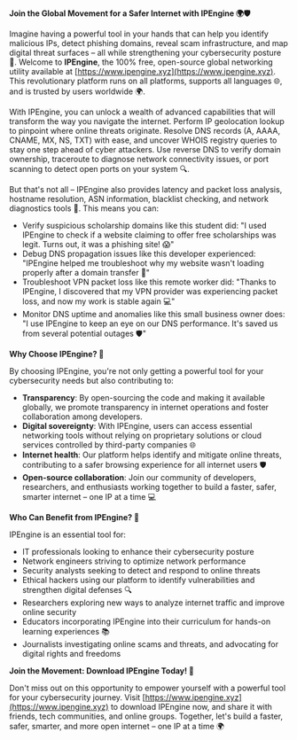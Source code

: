 **Join the Global Movement for a Safer Internet with IPEngine 🌍🛡️**

Imagine having a powerful tool in your hands that can help you identify malicious IPs, detect phishing domains, reveal scam infrastructure, and map digital threat surfaces – all while strengthening your cybersecurity posture 🔐. Welcome to **IPEngine**, the 100% free, open-source global networking utility available at [https://www.ipengine.xyz](https://www.ipengine.xyz). This revolutionary platform runs on all platforms, supports all languages 🌐, and is trusted by users worldwide 🌍.

With IPEngine, you can unlock a wealth of advanced capabilities that will transform the way you navigate the internet. Perform IP geolocation lookup to pinpoint where online threats originate. Resolve DNS records (A, AAAA, CNAME, MX, NS, TXT) with ease, and uncover WHOIS registry queries to stay one step ahead of cyber attackers. Use reverse DNS to verify domain ownership, traceroute to diagnose network connectivity issues, or port scanning to detect open ports on your system 🔍.

But that's not all – IPEngine also provides latency and packet loss analysis, hostname resolution, ASN information, blacklist checking, and network diagnostics tools 📡. This means you can:

*   Verify suspicious scholarship domains like this student did: "I used IPEngine to check if a website claiming to offer free scholarships was legit. Turns out, it was a phishing site! 😱"
*   Debug DNS propagation issues like this developer experienced: "IPEngine helped me troubleshoot why my website wasn't loading properly after a domain transfer 🤔"
*   Troubleshoot VPN packet loss like this remote worker did: "Thanks to IPEngine, I discovered that my VPN provider was experiencing packet loss, and now my work is stable again 💻"
*   Monitor DNS uptime and anomalies like this small business owner does: "I use IPEngine to keep an eye on our DNS performance. It's saved us from several potential outages 🛡️"

**Why Choose IPEngine? 🚀**

By choosing IPEngine, you're not only getting a powerful tool for your cybersecurity needs but also contributing to:

*   **Transparency**: By open-sourcing the code and making it available globally, we promote transparency in internet operations and foster collaboration among developers.
*   **Digital sovereignty**: With IPEngine, users can access essential networking tools without relying on proprietary solutions or cloud services controlled by third-party companies 🌐
*   **Internet health**: Our platform helps identify and mitigate online threats, contributing to a safer browsing experience for all internet users 🛡️
*   **Open-source collaboration**: Join our community of developers, researchers, and enthusiasts working together to build a faster, safer, smarter internet – one IP at a time 💻

**Who Can Benefit from IPEngine? 👥**

IPEngine is an essential tool for:

*   IT professionals looking to enhance their cybersecurity posture
*   Network engineers striving to optimize network performance
*   Security analysts seeking to detect and respond to online threats
*   Ethical hackers using our platform to identify vulnerabilities and strengthen digital defenses 🔍
*   Researchers exploring new ways to analyze internet traffic and improve online security
*   Educators incorporating IPEngine into their curriculum for hands-on learning experiences 📚
*   Journalists investigating online scams and threats, and advocating for digital rights and freedoms

**Join the Movement: Download IPEngine Today! 🚀**

Don't miss out on this opportunity to empower yourself with a powerful tool for your cybersecurity journey. Visit [https://www.ipengine.xyz](https://www.ipengine.xyz) to download IPEngine now, and share it with friends, tech communities, and online groups. Together, let's build a faster, safer, smarter, and more open internet – one IP at a time 🌍
